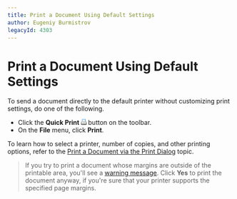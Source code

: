 ```yaml
---
title: Print a Document Using Default Settings
author: Eugeniy Burmistrov
legacyId: 4303
---
```

# Print a Document Using Default Settings
To send a document directly to the default printer without customizing print settings, do one of the following.
* Click the **Quick Print** ![previewButtonQuickPrint](../../../../images/img7262.png) button on the toolbar.
* On the **File** menu, click **Print**.

To learn how to select a printer, number of copies, and other printing options, refer to the [Print a Document via the Print Dialog](print-a-document-via-the-print-dialog.md) topic.

 
> If you try to print a document whose margins are outside of the printable area, you'll see a [warning message](../warnings-and-error-messages-in-print-preview.md). Click **Yes** to print the document anyway, if you're sure that your printer supports the specified page margins.